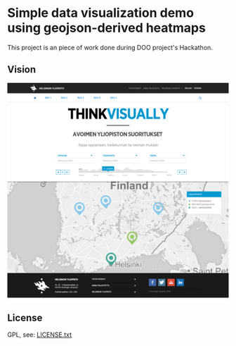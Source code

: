 # Simple data visualization demo using geojson-derived heatmaps

This project is an piece of work done during DOO project's Hackathon.

## Vision
![Vision](/vision.png "Vision")

## License
GPL, see: [LICENSE.txt](LICENSE.txt)
